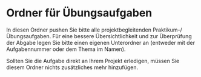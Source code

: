 # Ordner für Übungsaufgaben

In diesen Ordner pushen Sie bitte alle projektbegleitenden Praktikum-/Übungsaufgaben. Für eine bessere Übersichtlichkeit und zur Überprüfung der Abgabe legen Sie bitte einen eigenen Unterordner an (entweder mit der Aufgabennummer oder dem Thema im Namen).

Sollten Sie die Aufgabe direkt an Ihrem Projekt erledigen, müssen Sie diesem Ordner nichts zusätzliches mehr hinzufügen.